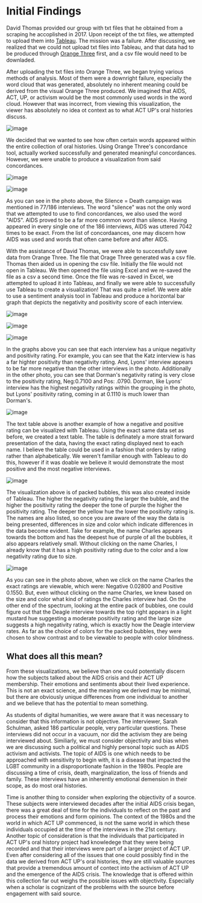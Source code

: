 # Initial Findings  

David Thomas provided our group with txt files that he obtained from a scraping he accoplished in 2017. Upon receipt of the txt files, we attempted to upload them into [Tableau](https://tableau.com). The mission was a failure. After discussing, we realized that we could not upload txt files into Tableau, and that data had to be produced through [Orange Three](https://orange.biolab.si) first, and a csv file would need to be downladed. 

 After uploading the txt files into Orange Three, we began trying various methods of analysis. Most of them were a downright failure, especially the word cloud that was generated, absolutely no inherent meaning could be derived from the visual Orange Three produced. We imagined that AIDS, ACT, UP, or activism would be the most commonly used words in the word cloud. However that was incorrect, from viewing this visualization, the viewer has absolutely no idea ot context as to what ACT UP's oral histories discuss.   
 
 ![image](imgs/1.png)

We decided that we wanted to see how often certain words appeared within the entire collection of oral histories. Using Orange Three's concordance tool, actually worked successfully and generated meaningful concordances. However, we were unable to produce a visualization from said concordances. 

![image](imgs/2.png)

![image](imgs/3.png)

As you can see in the photo above, the Silence = Death campaign was mentioned in 77/186 interviews. The word "silence" was not the only word that we attempted to use to find concordances, we also used the word "AIDS". AIDS proved to be a far more common word than silence. Having appeared in every single one of the 186 interviews, AIDS was uttered 7042 times to be exact. From the list of concordaances, one may discern how AIDS was used and words that often came before and after AIDS. 

With the assistance of David Thomas, we were able to successfully save data from Orange Three. The file that Orage Three generated was a csv file. Thomas then aided us in opening the csv file. Initially the file would not open in Tableau. We then opened the file using Excel and we re-saved the file as a csv a second time. Once the file was re-saved in Excel, we attempted to upload it into Tableau, and finally we were able to successfully use Tableau to create a visualization! That was quite a relief. 
We were able to use a sentiment analysis tool in Tableau and produce a horizontal bar graph that depicts the negativity and positivity score of each interview. 

![image](imgs/4.png)

![image](imgs/5.png)

![image](imgs/6.png)

In the graphs above you can see that each interview has a unique negativity and positivity rating. For example, you can see that the Katz interview is has a far highter positivity than negativity rating. And, Lyons' interview appears to be far more negative than the other interviews in the photo. Additionally in the other photo, you can see that Dorman's negativity rating is very close to the positivity rating, Neg:0.7100 and Pos: .0790. Dorman, like Lyons' interview has the highest negativity ratings within the grouping in the photo, but Lyons' positivity rating, coming in at 0.1110 is much lower than Dorman's.

![image](imgs/7.png)

The text table above is another example of how a negative and positive rating can be visualized with Tableau. Using the exact same data set as before, we created a text table. The table is definately a more strait forward presentation of the data, having the exact rating displayed next to each name. I believe the table could be used in a fashion that orders by rating rather than alphabetically. We weren't familiar enough with Tableau to do this, however if it was doable we believe it would demonstrate the most positive and the most negative interviews. 

![image](imgs/8.png)

The visualization above is of packed bubbles, this was also created inside of Tableau. The higher the negativity rating the larger the bubble, and the higher the positivity rating the deeper the tone of purple the higher the positivity rating. The deeper the yellow hue the lower the positivity rating is. The names are also listed, so once you are aware of the way the data is being presented, differences in size and color which indicate differences in the data become evident. Take for example, the name Charles appears towards the bottom and has the deepest hue of purple of all the bubbles, it also appears relatively small. Without clicking on the name Charles, I already know that it has a high positivity rating due to the color and a low negativity rating due to size. 

![image](imgs/9.png)

As you can see in the photo above, when we click on the name Charles the exact ratings are viewable, which were: Negative 0.02800 and Positive 0.1550. But, even without clicking on the name Charles, we knew based on the size and color what kind of ratings the Charles interview had. On the other end of the spectrum, looking at the entire pack of bubbles, one could figure out that the Deagle interview towards the top right appears in a light mustard hue suggesting a moderate positivity rating and the large size suggests a high negativity rating, which is exactly how the Deagle interview rates. As far as the choice of colors for the packed bubbles, they were chosen to show contrast and to be viewable to people with color blindness.      




## What does all this mean?

From these visualizations, we believe than one could potentially discern how the subjects talked about the AIDS crisis and their ACT UP membership. Their emotions and sentiments about their lived experience. This is not an exact science, and the meaning we derived may be minimal, but there are obviously unique differences from one individual to another and we believe that has the potential to mean something. 

As students of digital humanities, we were aware that it was necessary to consider that this information is not objective. The interviewer, Sarah Schulman, asked 186 particular people, very particular questions. These interviews did not occur in a vacuum, nor did the activism they are being interviewed about. Similiarly, we must consider objectivity and bias when we are discussing such a political and highly personal topic such as AIDS activism and activists. The topic of AIDS is one which needs to be approached with sensitivity to begin with, it is a disease that impacted the LGBT community in a disproportionate fashion in the 1980s. People are discussing a time of crisis, death, marginalization, the loss of friends and family. These interviews have an inherently emotional demension in their scope, as do most oral histories. 

Time is another thing to consider when exploring the objectivity of a source. These subjects were interviewed decades after the initial AIDS crisis began, there was a great deal of time for the individuals to reflect on the past and process their emotions and form opinions. The context of the 1980s and the world in which ACT UP commenced, is not the same world in which these individuals occupied at the time of the interviews in the 21st century. Another topic of consideration is that the individuals that participated in ACT UP's oral history project had knowledege that they were being recorded and that their interviews were part of a larger project of ACT UP. Even after considering all of the issues that one could possibly find in the data we derived from ACT UP's oral histories, they are still valuable sources that provide a tremendous amount of contect into the activism of ACT UP and the emergence of the AIDS crisis. The knowledge that is offered within this collection far out weighs the possible issues with objectivity. Especially when a scholar is cognizant of the problems with the source before engagement with said source.      



